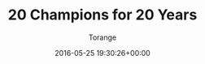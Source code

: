 ---
author: Torange
comments: false
date: 2016-05-25 19:30:26+00:00
layout: page
link: https://www.goldenthread.org/20-champions/
slug: 20-champions
title: 20 Champions for 20 Years
wordpress_id: 11181
intro: >
  Golden Thread turns 20 this year, and we couldn’t have done it without our dedicated family of artists, audiences, donors, funders, and volunteers. To celebrate all our Golden Thread champions, we have selected 20 individuals who represent the best of Golden Thread. Read why these amazing individuals call Golden Thread home!
grids:
- grid:
  items:
    - title: >
        Linda Chang & Emin Maltepe
      image: /img/archive/2016/05/linda-emin-thumb.jpg
      link: /posts/20-champions-linda-emin/
      cta: View
    - title: >
        Yussef El Guindi
      image: /img/archive/2016/05/yussef-thumb.jpg
      link: /posts/20-champions-yussef/
      cta: View
    - title: >
        Hafiz Karmali
      image: /img/archive/2016/05/hafiz-thumb.jpg
      link: /posts/20-champions-hafiz-karmali/
      cta: View
    - title: >
        Jim Lucas
      image: /img/archive/2016/05/jim-thumb.jpg
      link: /posts/20-champions-jim-lucas/
      cta: View
    - title: >
        Mona Mansour
      image: /img/archive/2016/05/mona-thumb.jpg
      link: /posts/20-champions-mona-mansour/
      cta: View
    - title: >
        Sara Razavi
      image: /img/archive/2016/05/sara-thumb.jpg
      link: /posts/20-champions-sara-razavi/
      cta: View
    - title: >
        Guenet Sebsibe
      image: /img/archive/2016/05/guenet-thumb.jpg
      link: /posts/20-champions-guenet-sebsibe/
      cta: View
    - title: >
        Termeh Yeghiazarian
      image: /img/archive/2016/05/termeh-thumb.jpg
      link: /posts/20-champions-termeh-yeghiazarian/
      cta: View
---